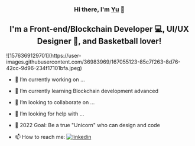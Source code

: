 <h3 align="center">
Hi there, I'm <a href="https://www.yushi.dev/" target="_blank" rel="noreferrer">Yu</a> 👋
</h3>

<h2 align="center">
I'm a Front-end/Blockchain Developer 💻, UI/UX Designer 🎨, and Basketball lover!
</h2> 
![1576369129701](https://user-images.githubusercontent.com/36983969/167055123-85c7f263-8d76-42cc-9d96-234f17101bfa.jpeg)


- 🔭 I’m currently working on ...
- 🌱 I’m currently learning Blockchain development advanced
- 👯 I’m looking to collaborate on ...
- 🤔 I’m looking for help with ...

- 🎯 2022 Goal: Be a true "Unicorn" who can design and code
- 📫 How to reach me: [![linkedin](https://cloud.githubusercontent.com/assets/17016297/18839848/0fc7e74e-83d2-11e6-8c6a-277fc9d6e067.png)][3]

[3]: https://www.linkedin.com/in/mingying-lin/
